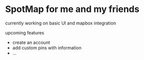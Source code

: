 # SpotMap for me and my friends

currently working on basic UI and mapbox integration

upcoming features
- create an account
- add custom pins with information
- ...
